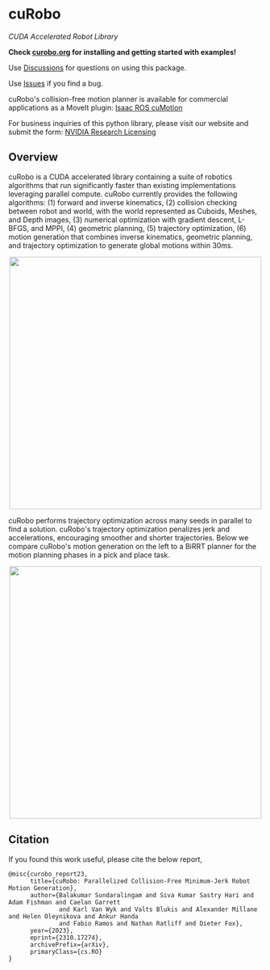<!--
Copyright (c) 2023 NVIDIA CORPORATION & AFFILIATES. All rights reserved.

NVIDIA CORPORATION, its affiliates and licensors retain all intellectual
property and proprietary rights in and to this material, related
documentation and any modifications thereto. Any use, reproduction,
disclosure or distribution of this material and related documentation
without an express license agreement from NVIDIA CORPORATION or
its affiliates is strictly prohibited.
-->
# cuRobo

*CUDA Accelerated Robot Library*

**Check [curobo.org](https://curobo.org) for installing and getting started with examples!**

Use [Discussions](https://github.com/NVlabs/curobo/discussions) for questions on using this package.

Use [Issues](https://github.com/NVlabs/curobo/issues) if you find a bug.


cuRobo's collision-free motion planner is available for commercial applications as a
MoveIt plugin: [Isaac ROS cuMotion](https://github.com/NVIDIA-ISAAC-ROS/isaac_ros_cumotion)

For business inquiries of this python library, please visit our website and submit the form: [NVIDIA Research Licensing](https://www.nvidia.com/en-us/research/inquiries/)


## Overview

cuRobo is a CUDA accelerated library containing a suite of robotics algorithms that run significantly faster than existing implementations leveraging parallel compute. cuRobo currently provides the following algorithms: (1) forward and inverse kinematics,
(2) collision checking between robot and world, with the world represented as Cuboids, Meshes, and Depth images, (3) numerical optimization with gradient descent, L-BFGS, and MPPI, (4) geometric planning, (5) trajectory optimization, (6) motion generation that combines inverse kinematics, geometric planning, and trajectory optimization to generate global motions within 30ms.

<p align="center">
<img width="500" src="images/robot_demo.gif">
</p>


cuRobo performs trajectory optimization across many seeds in parallel to find a solution. cuRobo's trajectory optimization penalizes jerk and accelerations, encouraging smoother and shorter trajectories. Below we compare cuRobo's motion generation on the left to a BiRRT planner for the motion planning phases in a pick and place task.

<p align="center">
<img width="500" src="images/rrt_compare.gif">
</p>


## Citation

If you found this work useful, please cite the below report,

```
@misc{curobo_report23,
      title={cuRobo: Parallelized Collision-Free Minimum-Jerk Robot Motion Generation},
      author={Balakumar Sundaralingam and Siva Kumar Sastry Hari and Adam Fishman and Caelan Garrett
              and Karl Van Wyk and Valts Blukis and Alexander Millane and Helen Oleynikova and Ankur Handa
              and Fabio Ramos and Nathan Ratliff and Dieter Fox},
      year={2023},
      eprint={2310.17274},
      archivePrefix={arXiv},
      primaryClass={cs.RO}
}
```
